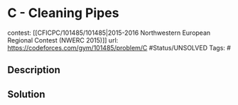 # C - Cleaning Pipes

contest: [[CFICPC/101485/101485|2015-2016 Northwestern European Regional Contest (NWERC 2015)]]
url: https://codeforces.com/gym/101485/problem/C
#Status/UNSOLVED
Tags: #

## Description

## Solution

